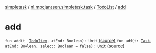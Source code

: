 [simpletask](../../index.md) / [nl.mpcjanssen.simpletask.task](../index.md) / [TodoList](index.md) / [add](.)

# add

`fun add(t: `[`TodoItem`](../../nl.mpcjanssen.simpletask.dao.gentodo/-todo-item/index.md)`, atEnd: Boolean): Unit` [(source)](https://github.com/mpcjanssen/simpletask-android/blob/master/src/main/java/nl/mpcjanssen/simpletask/task/TodoList.kt#L88)
`fun add(t: `[`Task`](../-task/index.md)`, atEnd: Boolean, select: Boolean = false): Unit` [(source)](https://github.com/mpcjanssen/simpletask-android/blob/master/src/main/java/nl/mpcjanssen/simpletask/task/TodoList.kt#L100)